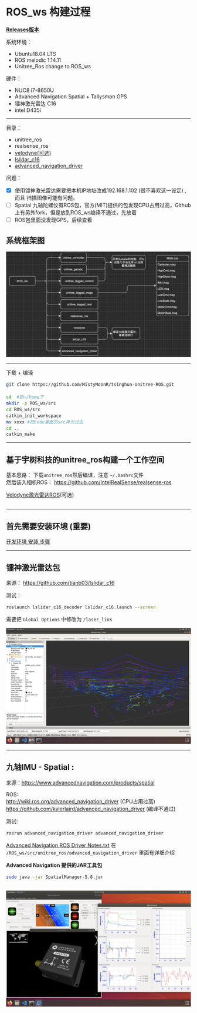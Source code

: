 # ROS_ws 构建过程

**[Releases版本](code/Releases.md)**

系统环境： 
- Ubuntu18.04 LTS
- ROS melodic 1.14.11
- Unitree_Ros change to ROS_ws

硬件：
- NUC8 i7-8650U
- Advanced Navigation Spatial + Tallysman GPS
- 镭神激光雷达 C16
- intel D435i
----

目录： 
* unitree_ros     
* realsense_ros
* [velodyne(可选)](../data/Velodyne_16.md)
* [lslidar_c16](../data/lslidar_c16.md)
* [advanced_navigation_driver]((../data/Spatial.md))


问题：
- [x] 使用镭神激光雷达需要把本机IP地址改成192.168.1.102 (很不喜欢这一设定) , 而且 扫描图像可能有问题。    
- [ ] Spatial 九轴陀螺仪有ROS包，官方(MIT)提供的包发现CPU占用过高，Github上有另外fork，但是放到ROS_ws编译不通过，先放着
- [ ] ROS包里面没发现GPS，后续查看

## 系统框架图
![IMG](pictures/ROS_ws_V0.4.png)

----
下载 + 编译
``` bash
git clone https://github.com/MistyMoonR/tsinghua-Unitree-ROS.git

cd  #到~/home下
mkdir -p ROS_ws/src
cd ROS_ws/src
catkin_init_workspace
mv xxxx #把code里面的src拷贝过去
cd ..
catkin_make
```


----
## 基于宇树科技的unitree_ros构建一个工作空间

基本思路： 下载`unitree_ros`然后编译，注意 `~/.bashrc`文件      
然后装入相机ROS： https://github.com/IntelRealSense/realsense-ros       


[Velodyne激光雷达ROS](../data/Velodyne_16.md)(可选)

## 
  
----

## 首先需要安装环境 (重要)

[开发环境 安装 步骤](../Development-environment.md) 

----

## 镭神激光雷达包
来源： https://github.com/tianb03/lslidar_c16

测试：  

``` bash
roslaunch lslidar_c16_decoder lslidar_c16.launch --screen    
```
需要把 `Global Options` 中修改为 `/laser_link`

![IMG](pictures/lslidar_c16_7.13.png)

----

## 九轴IMU - Spatial :  
来源：https://www.advancednavigation.com/products/spatial 

ROS:         
http://wiki.ros.org/advanced_navigation_driver  (CPU占用过高)  
https://github.com/kylerlaird/advanced_navigation_driver (编译不通过)  

测试: 
``` bash
rosrun advanced_navigation_driver advanced_navigation_driver
``` 
[Advanced Navigation ROS Driver Notes.txt](code/ROS_ws/src/unitree_ros/advanced_navigation_driver/Advanced-Navigation-ROS-Driver-Notes.txt) 在 `/ROS_ws/src/unitree_ros/advanced_navigation_driver` 里面有详细介绍


**Advanced Navigation 提供的JAR工具包**
``` bash
sudo java -jar SpatialManager-5.8.jar 
``` 

![IMG](pictures/spatial.png)
----





